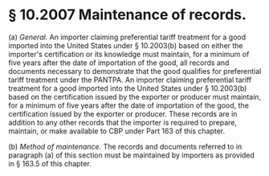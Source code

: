 # § 10.2007   Maintenance of records.

(a) *General.* An importer claiming preferential tariff treatment for a good imported into the United States under § 10.2003(b) based on either the importer's certification or its knowledge must maintain, for a minimum of five years after the date of importation of the good, all records and documents necessary to demonstrate that the good qualifies for preferential tariff treatment under the PANTPA. An importer claiming preferential tariff treatment for a good imported into the United States under § 10.2003(b) based on the certification issued by the exporter or producer must maintain, for a minimum of five years after the date of importation of the good, the certification issued by the exporter or producer. These records are in addition to any other records that the importer is required to prepare, maintain, or make available to CBP under Part 163 of this chapter.


(b) *Method of maintenance.* The records and documents referred to in paragraph (a) of this section must be maintained by importers as provided in § 163.5 of this chapter.




